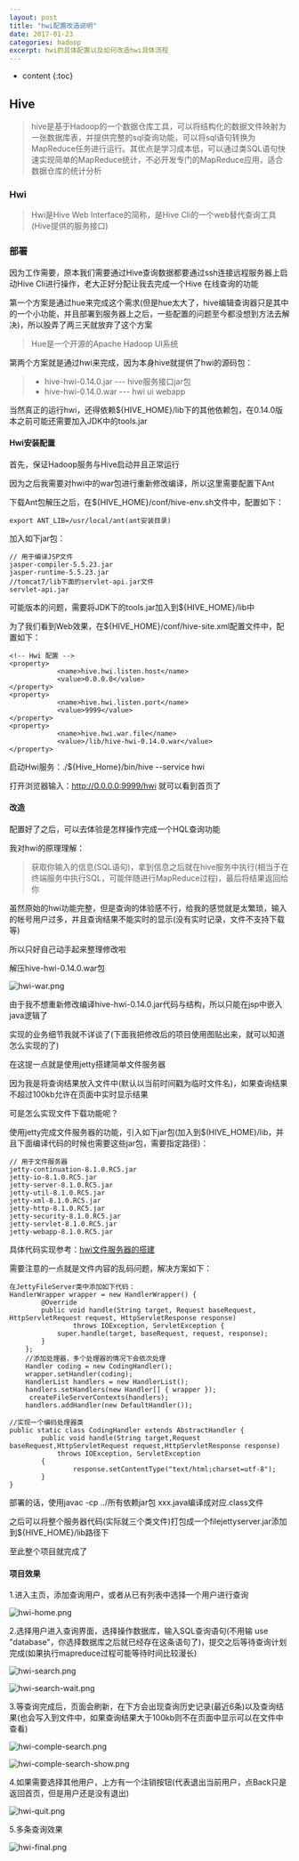 ```yaml
---
layout: post
title: "hwi配置改造说明"
date: 2017-01-23
categories: hadoop
excerpt: hwi的具体配置以及如何改造hwi具体流程
---
```


* content
{:toc}

## Hive 

> hive是基于Hadoop的一个数据仓库工具，可以将结构化的数据文件映射为一张数据库表，并提供完整的sql查询功能，可以将sql语句转换为MapReduce任务进行运行。其优点是学习成本低，可以通过类SQL语句快速实现简单的MapReduce统计，不必开发专门的MapReduce应用，适合数据仓库的统计分析

### Hwi

> Hwi是Hive Web Interface的简称，是Hive Cli的一个web替代查询工具(Hive提供的服务接口)

### 部署

因为工作需要，原本我们需要通过Hive查询数据都要通过ssh连接远程服务器上启动Hive Cli进行操作，老大正好分配让我去完成一个Hive 在线查询的功能

第一个方案是通过hue来完成这个需求(但是hue太大了，hive编辑查询器只是其中的一个小功能，并且部署到服务器上之后，一些配置的问题至今都没想到方法去解决)，所以股弄了两三天就放弃了这个方案

> Hue是一个开源的Apache Hadoop UI系统

第两个方案就是通过hwi来完成，因为本身hive就提供了hwi的源码包：

> * hive-hwi-0.14.0.jar --- hive服务接口jar包
> * hive-hwi-0.14.0.war --- hwi ui webapp

当然真正的运行hwi，还得依赖${HIVE_HOME}/lib下的其他依赖包，在0.14.0版本之前可能还需要加入JDK中的tools.jar

#### Hwi安装配置

首先，保证Hadoop服务与Hive启动并且正常运行

因为之后我需要对hwi中的war包进行重新修改编译，所以这里需要配置下Ant

下载Ant包解压之后，在${HIVE_HOME}/conf/hive-env.sh文件中，配置如下：

    export ANT_LIB=/usr/local/ant(ant安装目录)

加入如下jar包：

    // 用于编译JSP文件
    jasper-compiler-5.5.23.jar
    jasper-runtime-5.5.23.jar
    //tomcat7/lib下面的servlet-api.jar文件
    servlet-api.jar

可能版本的问题，需要将JDK下的tools.jar加入到${HIVE_HOME}/lib中    

为了我们看到Web效果，在${HIVE_HOME}/conf/hive-site.xml配置文件中，配置如下：

    <!-- Hwi 配置 -->
    <property>
                <name>hive.hwi.listen.host</name>
                <value>0.0.0.0</value>
    </property>
    <property>
                <name>hive.hwi.listen.port</name>
                <value>9999</value>
    </property>  
    <property>
                <name>hive.hwi.war.file</name>
                <value>/lib/hive-hwi-0.14.0.war</value>
    </property>
    
启动Hwi服务：./${Hive_Home}/bin/hive --service hwi

打开浏览器输入：http://0.0.0.0:9999/hwi 就可以看到首页了

#### 改造

配置好了之后，可以去体验是怎样操作完成一个HQL查询功能

我对hwi的原理理解：

> 获取你输入的信息(SQL语句)，拿到信息之后就在hive服务中执行(相当于在终端服务中执行SQL，可能伴随进行MapReduce过程)，最后将结果返回给你

虽然原始的hwi功能完整，但是查询的体验感不行，给我的感觉就是太繁琐，输入的帐号用户过多，并且查询结果不能实时的显示(没有实时记录，文件不支持下载等)

所以只好自己动手起来整理修改啦

解压hive-hwi-0.14.0.war包

![hwi-war.png](http://xiaohuishu.net/static/post_image/hwi-war.png)

由于我不想重新修改编译hive-hwi-0.14.0.jar代码与结构，所以只能在jsp中嵌入java逻辑了

实现的业务细节我就不详谈了(下面我把修改后的项目使用图贴出来，就可以知道怎么实现的了)

在这提一点就是使用jetty搭建简单文件服务器

因为我是将查询结果放入文件中(默认以当前时间戳为临时文件名)，如果查询结果不超过100kb允许在页面中实时显示结果

可是怎么实现文件下载功能呢？

使用jetty完成文件服务器的功能，引入如下jar包(加入到$(HIVE_HOME)/lib，并且下面编译代码的时候也需要这些jar包，需要指定路径)：

    // 用于文件服务器
    jetty-continuation-8.1.0.RC5.jar
    jetty-io-8.1.0.RC5.jar      
    jetty-server-8.1.0.RC5.jar 
    jetty-util-8.1.0.RC5.jar  
    jetty-xml-8.1.0.RC5.jar
    jetty-http-8.1.0.RC5.jar        
    jetty-security-8.1.0.RC5.jar
    jetty-servlet-8.1.0.RC5.jar
    jetty-webapp-8.1.0.RC5.jar

具体代码实现参考：[hwi文件服务器的搭建](http://shiyanjun.cn/archives/885.html)

需要注意的一点就是文件内容的乱码问题，解决方案如下：

    在JettyFileServer类中添加如下代码：
    HandlerWrapper wrapper = new HandlerWrapper() {
            @Override
            public void handle(String target, Request baseRequest, HttpServletRequest request, HttpServletResponse response)
                    throws IOException, ServletException {
                super.handle(target, baseRequest, request, response);
            }
        };
        //添加处理器，多个处理器的情况下会依次处理
        Handler coding = new CodingHandler();
        wrapper.setHandler(coding);
        HandlerList handlers = new HandlerList();
        handlers.setHandlers(new Handler[] { wrapper });
         createFileServerContexts(handlers);
        handlers.addHandler(new DefaultHandler());

    //实现一个编码处理器类
    public static class CodingHandler extends AbstractHandler {
            public void handle(String target,Request baseRequest,HttpServletRequest request,HttpServletResponse response)
                throws IOException, ServletException
            {
                    response.setContentType("text/html;charset=utf-8");
            }
    }

部署的话，使用javac -cp ../所有依赖jar包  xxx.java编译成对应.class文件

之后可以将整个服务器代码(实际就三个类文件)打包成一个filejettyserver.jar添加到${HIVE_HOME}/lib路径下

至此整个项目就完成了

#### 项目效果

1.进入主页，添加查询用户，或者从已有列表中选择一个用户进行查询 

![hwi-home.png](http://xiaohuishu.net/static/post_image/hwi-home.png)

2.选择用户进入查询界面，选择操作数据库，输入SQL查询语句(不用输 use "database"，你选择数据库之后就已经存在这条语句了)，提交之后等待查询计划完成(如果执行mapreduce过程可能等待时间比较漫长)

![hwi-search.png](http://xiaohuishu.net/static/post_image/hwi-search.png)

![hwi-search-wait.png](http://xiaohuishu.net/static/post_image/hwi-search-wait.png)

3.等查询完成后，页面会刷新，在下方会出现查询历史记录(最近6条)以及查询结果(也会写入到文件中，如果查询结果大于100kb则不在页面中显示可以在文件中查看)

![hwi-comple-search.png](http://xiaohuishu.net/static/post_image/hwi-comple-search.png)

![hwi-comple-search-show.png](http://xiaohuishu.net/static/post_image/hwi-comple-search-show.png)

4.如果需要选择其他用户，上方有一个注销按钮(代表退出当前用户，点Back只是返回首页，但是用户还是没有退出)

![hwi-quit.png](http://xiaohuishu.net/static/post_image/hwi-quit.png)

5.多条查询效果

![hwi-final.png](http://xiaohuishu.net/static/post_image/hwi-final.png)